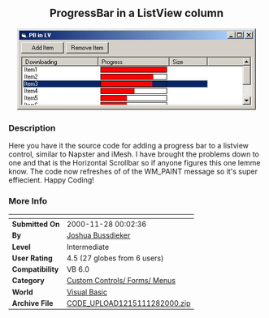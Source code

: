 ﻿<div align="center">

## ProgressBar in a ListView column

<img src="PIC2000112841931401.jpg">
</div>

### Description

Here you have it the source code for adding a progress bar to a listview control, similar to Napster and iMesh. I have brought the problems down to one and that is the Horizontal Scrollbar so if anyone figures this one lemme know. The code now refreshes of of the WM_PAINT message so it's super effiecient. Happy Coding!
 
### More Info
 


<span>             |<span>
---                |---
**Submitted On**   |2000-11-28 00:02:36
**By**             |[Joshua Bussdieker](https://github.com/Planet-Source-Code/PSCIndex/blob/master/ByAuthor/joshua-bussdieker.md)
**Level**          |Intermediate
**User Rating**    |4.5 (27 globes from 6 users)
**Compatibility**  |VB 6\.0
**Category**       |[Custom Controls/ Forms/  Menus](https://github.com/Planet-Source-Code/PSCIndex/blob/master/ByCategory/custom-controls-forms-menus__1-4.md)
**World**          |[Visual Basic](https://github.com/Planet-Source-Code/PSCIndex/blob/master/ByWorld/visual-basic.md)
**Archive File**   |[CODE\_UPLOAD1215111282000\.zip](https://github.com/Planet-Source-Code/joshua-bussdieker-progressbar-in-a-listview-column__1-13137/archive/master.zip)








